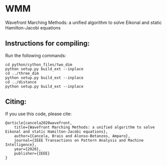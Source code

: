 # WMM
Wavefront Marching Methods: a unified algorithm to solve Eikonal and static Hamilton-Jacobi equations

## Instructions for compiling:
Run the following commands:

    cd python/cython_files/two_dim
    python setup.py build_ext --inplace 
    cd ../three_dim
    python setup.py build_ext --inplace 
    cd ../distance
    python setup.py build_ext --inplace
   
## Citing:
If you use this code, please cite:

    @article{cancela2020wavefront,
        title={Wavefront Marching Methods: a unified algorithm to solve Eikonal and static Hamilton-Jacobi equations},
        author={Cancela, Brais and Alonso-Betanzos, Amparo},
        journal={IEEE Transactions on Pattern Analysis and Machine Intelligence},
        year={2020},
        publisher={IEEE}
    }
